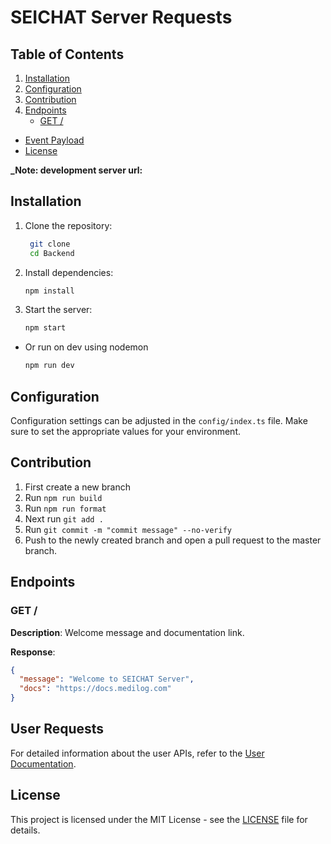 # SEICHAT Server Requests

## Table of Contents

1. [Installation](#installation)
2. [Configuration](#configuration)
3. [Contribution](#contribution)
4. [Endpoints](#endpoints)
   - [GET /](#get-)

- [Event Payload](#event-payload)
- [License](#license)

**_Note: development server url:**

## Installation

1. Clone the repository:

   ```bash
    git clone 
    cd Backend 
   ```

2. Install dependencies:

   ```bash
   npm install
   ```

3. Start the server:
   ```bash
   npm start
   ```

- Or run on dev using nodemon
  ```bash
  npm run dev
  ```

## Configuration

Configuration settings can be adjusted in the `config/index.ts` file. Make sure to set the appropriate values for your environment.

## Contribution

1. First create a new branch
2. Run `npm run build`
3. Run `npm run format`
4. Next run `git add .`
5. Run `git commit -m "commit message" --no-verify`
6. Push to the newly created branch and open a pull request to the master branch.

## Endpoints

### GET /

**Description**: Welcome message and documentation link.

**Response**:

```json
{
  "message": "Welcome to SEICHAT Server",
  "docs": "https://docs.medilog.com"
}
```

## User Requests

For detailed information about the user APIs, refer to the [User Documentation](./docs/user_endpoints.md).


## License

This project is licensed under the MIT License - see the [LICENSE](LICENSE) file for details.